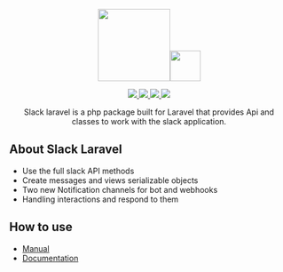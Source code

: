 <p align="center"><a href="https://laravel.com" target="_blank"><img src="https://raw.githubusercontent.com/laravel/art/master/logo-lockup/5%20SVG/2%20CMYK/1%20Full%20Color/laravel-logolockup-cmyk-red.svg" height="130"></a><a href="https://slack.com" target="_blank"><img src="https://upload.wikimedia.org/wikipedia/commons/thumb/b/b9/Slack_Technologies_Logo.svg/1024px-Slack_Technologies_Logo.svg.png" height="55"></a></p>

<p align="center">
    <a href="https://gitlab.virtuosereality.com/virtuose-reality/slack-laravel/-/packages">
        <img src="https://img.shields.io/badge/version-1.1.0-b51993">
    </a>
    <a href="https://www.php.net/releases/7_3_0.php">
        <img src="https://img.shields.io/badge/php->= 7.3-informational">
    </a>
    <a href="https://laravel.com">
        <img src="https://img.shields.io/badge/Laravel->= 8.0-informational">
    </a>
    <a href="https://fr.wikipedia.org/wiki/Licence_MIT">
        <img src="https://img.shields.io/badge/license-MIT-inactive">
    </a>
</p>

<p align="center">
    Slack laravel is a php package built for Laravel that provides Api and classes to work with the slack application.
</p>

## About Slack Laravel

* Use the full slack API methods
* Create messages and views serializable objects
* Two new Notification channels for bot and webhooks
* Handling interactions and respond to them

## How to use

* [Manual](https://gitlab.virtuosereality.com/virtuose-reality/slack-laravel/-/wikis/home)
* [Documentation](https://virtuose-reality.gitlab-pages.virtuosereality.com/slack-laravel/api/index.xhtml)
